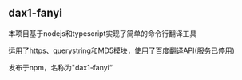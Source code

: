 ## dax1-fanyi


本项目基于nodejs和typescript实现了简单的命令行翻译工具

运用了https、querystring和MD5模块，使用了百度翻译API(服务已停用)

发布于npm，名称为"dax1-fanyi“



